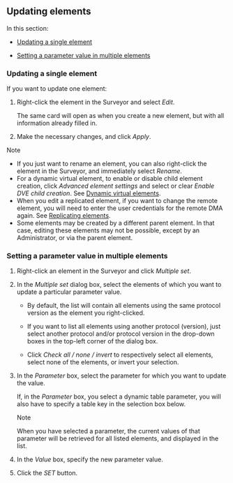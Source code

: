 ## Updating elements

In this section:

- [Updating a single element](#updating-a-single-element)

- [Setting a parameter value in multiple elements](#setting-a-parameter-value-in-multiple-elements)

### Updating a single element

If you want to update one element:

1. Right-click the element in the Surveyor and select *Edit*.

    The same card will open as when you create a new element, but with all information already filled in.

2. Make the necessary changes, and click *Apply*.

> [!NOTE]
> -  If you just want to rename an element, you can also right-click the element in the Surveyor, and immediately select *Rename*.
> -  For a dynamic virtual element, to enable or disable child element creation, click *Advanced element settings* and select or clear *Enable DVE child creation*. See [Dynamic virtual elements](Dynamic_virtual_elements.md).
> -  When you edit a replicated element, if you want to change the remote element, you will need to enter the user credentials for the remote DMA again. See [Replicating elements](Replicating_elements.md).
> -  Some elements may be created by a different parent element. In that case, editing these elements may not be possible, except by an Administrator, or via the parent element.

### Setting a parameter value in multiple elements

1. Right-click an element in the Surveyor and click *Multiple set*.

2. In the *Multiple set* dialog box, select the elements of which you want to update a particular parameter value.

    - By default, the list will contain all elements using the same protocol version as the element you right-clicked.

    - If you want to list all elements using another protocol (version), just select another protocol and/or protocol version in the drop-down boxes in the top-left corner of the dialog box.

    - Click *Check all / none / invert* to respectively select all elements, select none of the elements, or invert your selection.

3. In the *Parameter* box, select the parameter for which you want to update the value.

    If, in the *Parameter* box, you select a dynamic table parameter, you will also have to specify a table key in the selection box below.

    > [!NOTE]
    > When you have selected a parameter, the current values of that parameter will be retrieved for all listed elements, and displayed in the list.

4. In the *Value* box, specify the new parameter value.

5. Click the *SET* button.
